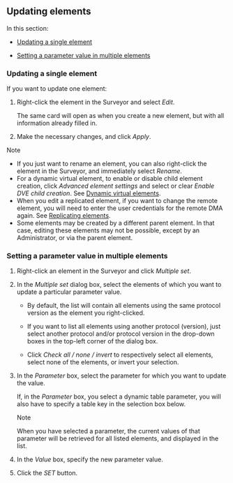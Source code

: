 ## Updating elements

In this section:

- [Updating a single element](#updating-a-single-element)

- [Setting a parameter value in multiple elements](#setting-a-parameter-value-in-multiple-elements)

### Updating a single element

If you want to update one element:

1. Right-click the element in the Surveyor and select *Edit*.

    The same card will open as when you create a new element, but with all information already filled in.

2. Make the necessary changes, and click *Apply*.

> [!NOTE]
> -  If you just want to rename an element, you can also right-click the element in the Surveyor, and immediately select *Rename*.
> -  For a dynamic virtual element, to enable or disable child element creation, click *Advanced element settings* and select or clear *Enable DVE child creation*. See [Dynamic virtual elements](Dynamic_virtual_elements.md).
> -  When you edit a replicated element, if you want to change the remote element, you will need to enter the user credentials for the remote DMA again. See [Replicating elements](Replicating_elements.md).
> -  Some elements may be created by a different parent element. In that case, editing these elements may not be possible, except by an Administrator, or via the parent element.

### Setting a parameter value in multiple elements

1. Right-click an element in the Surveyor and click *Multiple set*.

2. In the *Multiple set* dialog box, select the elements of which you want to update a particular parameter value.

    - By default, the list will contain all elements using the same protocol version as the element you right-clicked.

    - If you want to list all elements using another protocol (version), just select another protocol and/or protocol version in the drop-down boxes in the top-left corner of the dialog box.

    - Click *Check all / none / invert* to respectively select all elements, select none of the elements, or invert your selection.

3. In the *Parameter* box, select the parameter for which you want to update the value.

    If, in the *Parameter* box, you select a dynamic table parameter, you will also have to specify a table key in the selection box below.

    > [!NOTE]
    > When you have selected a parameter, the current values of that parameter will be retrieved for all listed elements, and displayed in the list.

4. In the *Value* box, specify the new parameter value.

5. Click the *SET* button.
